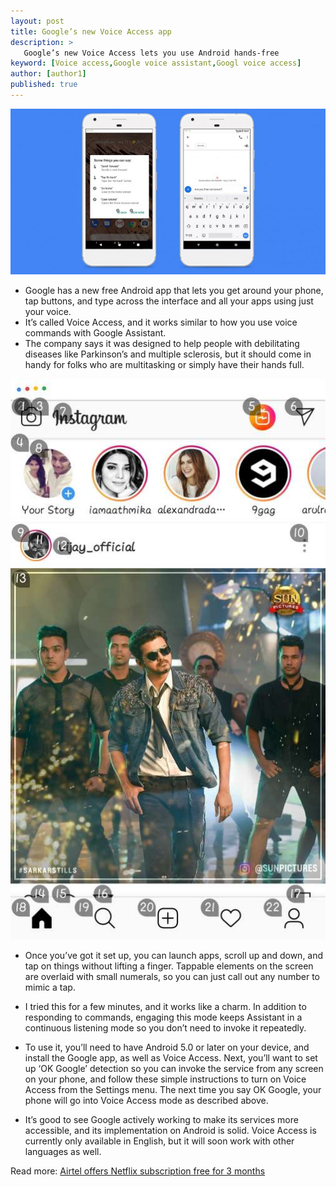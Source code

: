 ```yaml
---
layout: post
title: Google’s new Voice Access app
description: >
   Google’s new Voice Access lets you use Android hands-free
keyword: [Voice access,Google voice assistant,Googl voice access]
author: [author1]
published: true
---
```


![gv](/assets/img/blog/gv.jpg)


* Google has a new free Android app that lets you get around your phone, tap buttons, and type across the interface and all your apps using just your voice.
* It’s called Voice Access, and it works similar to how you use voice commands with Google Assistant.
* The company says it was designed to help people with debilitating diseases like Parkinson’s and multiple sclerosis, but it should come in handy for folks who are multitasking or simply have their hands full.

![gv1](/assets/img/blog/gv1.jpg)

* Once you’ve got it set up, you can launch apps, scroll up and down, and tap on things without lifting a finger. Tappable elements on the screen are overlaid with small numerals, so you can just call out any number to mimic a tap.

* I tried this for a few minutes, and it works like a charm. In addition to responding to commands, engaging this mode keeps Assistant in a continuous listening mode so you don’t need to invoke it repeatedly.

* To use it, you’ll need to have Android 5.0 or later on your device, and install the Google app, as well as Voice Access. Next, you’ll want to set up ‘OK Google’ detection so you can invoke the service from any screen on your phone, and follow these simple instructions to turn on Voice Access from the Settings menu. The next time you say OK Google, your phone will go into Voice Access mode as described above.

* It’s good to see Google actively working to make its services more accessible, and its implementation on Android is solid. Voice Access is currently only available in English, but it will soon work with other languages as well.

Read more: <a href="https://getidea.me/how-to-claim-Airtel-offers-Netflix-subscription/">Airtel offers Netflix subscription free for 3 months</a>
